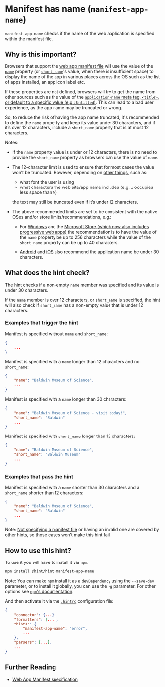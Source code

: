 # Manifest has name (`manifest-app-name`)

`manifest-app-name` checks if the name of the web application is
specified within the manifest file.

## Why is this important?

Browsers that support the [web app manifest file][manifest spec] will
use the value of the [`name`][manifest name] property (or
[`short_name`][manifest short_name]'s value, when there is insufficient
space) to display the name of the app in various places across the OS
such as the list of apps installed, an app icon label etc.

If these properties are not defined, browsers will try to get the name
from other sources such as the value of the [`application-name` meta tag,
`<title>`, or default to a specific value (e.g.: `Untitled`)][manifest
metadata]. This can lead to a bad user experience, as the app name may
be truncated or wrong.

So, to reduce the risk of having the app name truncated, it's
recommended to define the `name` property and keep its value under 30
characters, and if it’s over 12 characters, include a `short_name`
property that is at most 12 characters.

Notes:

* If the `name` property value is under or 12 characters, there is
  no need to provide the `short_name` property as browsers can use
  the value of `name`.

* The 12-character limit is used to ensure that for most cases the
  value won’t be truncated. However, depending on [other
  things][webhint issue], such as:

  * what font the user is using
  * what characters the web site/app name includes (e.g. `i` occupies
    less space than `W`)

  the text may still be truncated even if it’s under 12 characters.

* The above recommended limits are set to be consistent with the native
  OSes and/or store limits/recommendations, e.g.:

  * For [Windows][windows] and the [Microsoft Store (which now also
    includes progressive web apps)][microsoft store] the recommendation
    is to have the value of the `name` property be up to 256 characters
    while the value of the `short_name` property can be up to 40 characters.

  * [Android][android] and [iOS][ios] also recommend the application
    name be under 30 characters.

## What does the hint check?

The hint checks if a non-empty `name` member was specified and its
value is under 30 characters.

If the `name` member is over 12 characters, or `short_name` is
specified, the hint will also check if `short_name` has a non-empty
value that is under 12 characters.

### Examples that **trigger** the hint

Manifest is specified without `name` and `short_name`:

```json
{
    ...
}
```

Manifest is specified with a `name` longer than 12 characters
and no `short_name`:

```json
{
    "name": "Baldwin Museum of Science",
    ...
}
```

Manifest is specified with a `name` longer than 30 characters:

```json
{
    "name": "Baldwin Museum of Science - visit today!",
    "short_name": "Baldwin"
    ...
}
```

Manifest is specified with `short_name` longer than 12 characters:

```json
{
    "name": "Baldwin Museum of Science",
    "short_name": "Baldwin Museum"
    ...
}
```

### Examples that **pass** the hint

Manifest is specified with a `name` shorter than 30 characters
and a `short_name` shorter than 12 characters:

```json
{
    "name": "Baldwin Museum of Science",
    "short_name": "Baldwin"
    ...
}
```

Note: [Not specifying a manifest file](manifest-exists.md) or having
an invalid one are covered by other hints, so those cases won’t make
this hint fail.

## How to use this hint?

To use it you will have to install it via `npm`:

```bash
npm install @hint/hint-manifest-app-name
```

Note: You can make `npm` install it as a `devDependency` using the
`--save-dev` parameter, or to install it globally, you can use the
`-g` parameter. For other options see [`npm`'s
documentation](https://docs.npmjs.com/cli/install).

And then activate it via the [`.hintrc`][hintrc] configuration file:

```json
{
    "connector": {...},
    "formatters": [...],
    "hints": {
        "manifest-app-name": "error",
        ...
    },
    "parsers": [...],
    ...
}
```

## Further Reading

* [Web App Manifest specification][manifest spec]

<!-- Link labels: -->

[android]: https://support.google.com/googleplay/android-developer/answer/113469?hl=en#store_listing
[ios]: https://developer.apple.com/app-store/product-page/
[manifest metadata]: https://w3c.github.io/manifest/#authority-of-the-manifest%27s-metadata
[manifest name]: https://w3c.github.io/manifest/#name-member
[manifest short_name]: https://w3c.github.io/manifest/#short_name-member
[manifest spec]: https://w3c.github.io/manifest/
[microsoft store]: https://www.windowscentral.com/first-batch-windows-10-progressive-web-apps-here
[webhint issue]: https://github.com/webhintio/hint/issues/136
[hintrc]: https://webhint.io/docs/user-guide/configuring-webhint/summary/
[windows]: https://blogs.windows.com/msedgedev/2018/02/06/welcoming-progressive-web-apps-edge-windows-10/
